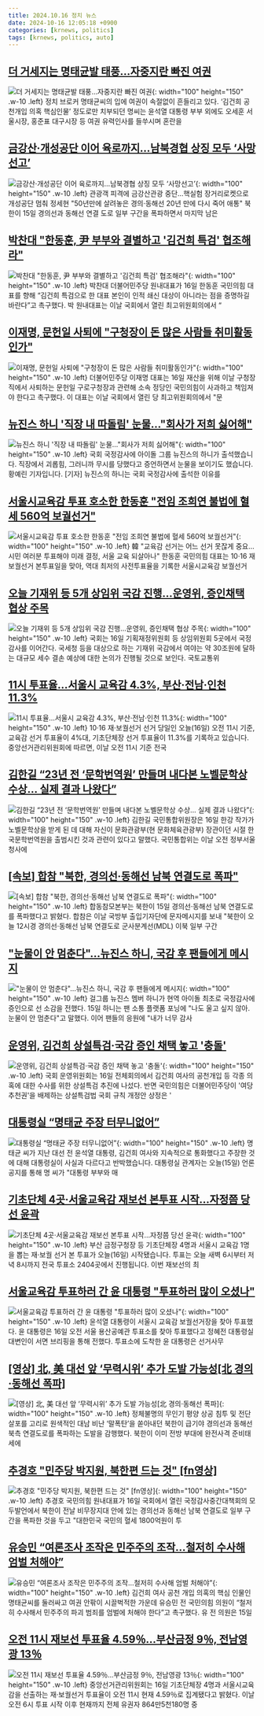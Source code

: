 ```yaml
---
title: 2024.10.16 정치 뉴스
date: 2024-10-16 12:05:18 +0900
categories: [krnews, politics]
tags: [krnews, politics, auto]
---
```

## [더 거세지는 명태균발 태풍…자중지란 빠진 여권](https://n.news.naver.com/mnews/article/018/0005859756)

![더 거세지는 명태균발 태풍…자중지란 빠진 여권](https://mimgnews.pstatic.net/image/origin/018/2024/10/15/5859756.jpg?type=nf220_150){: width="100" height="150" .w-10 .left}
정치 브로커 명태균씨의 입에 여권이 속절없이 흔들리고 있다. ‘김건희 공천개입 의혹 핵심인물’ 정도로만 치부되던 명씨는 윤석열 대통령 부부 외에도 오세훈 서울시장, 홍준표 대구시장 등 여권 유력인사를 들쑤시며 혼란을

## [금강산·개성공단 이어 육로까지…남북경협 상징 모두 ‘사망선고’](https://n.news.naver.com/mnews/article/021/0002665476)

![금강산·개성공단 이어 육로까지…남북경협 상징 모두 ‘사망선고’](https://mimgnews.pstatic.net/image/origin/021/2024/10/15/2665476.jpg?type=nf220_150){: width="100" height="150" .w-10 .left}
관광객 피격에 금강산관광 중단…핵실험 장거리로켓으로 개성공단 멈춰 정세현 "50년만에 살려놓은 경의·동해선 20년 만에 다시 죽어 애통" 북한이 15일 경의선과 동해선 연결 도로 일부 구간을 폭파하면서 마지막 남은

## [박찬대 "한동훈, 尹 부부와 결별하고 '김건희 특검' 협조해라"](https://n.news.naver.com/mnews/article/011/0004403247)

![박찬대 "한동훈, 尹 부부와 결별하고 '김건희 특검' 협조해라"](https://mimgnews.pstatic.net/image/origin/011/2024/10/16/4403247.jpg?type=nf220_150){: width="100" height="150" .w-10 .left}
박찬대 더불어민주당 원내대표가 16일 한동훈 국민의힘 대표를 향해 “김건희 특검으로 한 대표 본인이 인적 쇄신 대상이 아니라는 점을 증명하길 바란다”고 촉구했다. 박 원내대표는 이날 국회에서 열린 최고위원회의에서 “

## [이재명, 문헌일 사퇴에 "구청장이 돈 많은 사람들 취미활동인가"](https://n.news.naver.com/mnews/article/079/0003948262)

![이재명, 문헌일 사퇴에 "구청장이 돈 많은 사람들 취미활동인가"](https://mimgnews.pstatic.net/image/origin/079/2024/10/16/3948262.jpg?type=nf220_150){: width="100" height="150" .w-10 .left}
더불어민주당 이재명 대표는 16일 재산을 위해 이날 구청장직에서 사퇴하는 문헌일 구로구청장과 관련해 소속 정당인 국민의힘이 사과하고 책임져야 한다고 촉구했다. 이 대표는 이날 국회에서 열린 당 최고위원회의에서 "문

## [뉴진스 하니 '직장 내 따돌림' 눈물…"회사가 저희 싫어해"](https://n.news.naver.com/mnews/article/437/0000414397)

![뉴진스 하니 '직장 내 따돌림' 눈물…"회사가 저희 싫어해"](https://mimgnews.pstatic.net/image/origin/437/2024/10/15/414397.jpg?type=nf220_150){: width="100" height="150" .w-10 .left}
국회 국정감사에 아이돌 그룹 뉴진스의 하니가 출석했습니다. 직장에서 괴롭힘, 그러니까 무시를 당했다고 증언하면서 눈물을 보이기도 했습니다. 황예린 기자입니다. [기자] 뉴진스의 하니는 국회 국정감사에 출석한 이유를

## [서울시교육감 투표 호소한 한동훈 "전임 조희연 불법에 혈세 560억 보궐선거"](https://n.news.naver.com/mnews/article/029/0002908883)

![서울시교육감 투표 호소한 한동훈 "전임 조희연 불법에 혈세 560억 보궐선거"](https://mimgnews.pstatic.net/image/origin/029/2024/10/16/2908883.jpg?type=nf220_150){: width="100" height="150" .w-10 .left}
韓 "교육감 선거는 어느 선거 못잖게 중요…시민 여러분 투표해야 미래 결정, 서울 교육 되살아나" 한동훈 국민의힘 대표는 10·16 재보궐선거 본투표일을 맞아, 역대 최저의 사전투표율을 기록한 서울시교육감 보궐선거

## [오늘 기재위 등 5개 상임위 국감 진행…운영위, 증인채택 협상 주목](https://n.news.naver.com/mnews/article/654/0000090113)

![오늘 기재위 등 5개 상임위 국감 진행…운영위, 증인채택 협상 주목](https://mimgnews.pstatic.net/image/origin/654/2024/10/16/90113.jpg?type=nf220_150){: width="100" height="150" .w-10 .left}
국회는 16일 기획재정위원회 등 상임위원회 5곳에서 국정감사를 이어간다. 국세청 등을 대상으로 하는 기재위 국감에서 여야는 약 30조원에 달하는 대규모 세수 결손 예상에 대한 논의가 진행될 것으로 보인다. 국토교통위

## [11시 투표율…서울시 교육감 4.3%, 부산·전남·인천 11.3%](https://n.news.naver.com/mnews/article/057/0001847465)

![11시 투표율…서울시 교육감 4.3%, 부산·전남·인천 11.3%](https://mimgnews.pstatic.net/image/origin/057/2024/10/16/1847465.jpg?type=nf220_150){: width="100" height="150" .w-10 .left}
10·16 재·보궐선거 선거 당일인 오늘(16일) 오전 11시 기준, 교육감 선거 투표율이 4%대, 기초단체장 선거 투표율이 11.3%를 기록하고 있습니다. 중앙선거관리위원회에 따르면, 이날 오전 11시 기준 전국

## [김한길 “23년 전 ‘문학번역원’ 만들며 내다본 노벨문학상 수상… 실제 결과 나왔다”](https://n.news.naver.com/mnews/article/023/0003864395)

![김한길 “23년 전 ‘문학번역원’ 만들며 내다본 노벨문학상 수상… 실제 결과 나왔다”](https://mimgnews.pstatic.net/image/origin/023/2024/10/16/3864395.jpg?type=nf220_150){: width="100" height="150" .w-10 .left}
김한길 국민통합위원장은 16일 한강 작가가 노벨문학상을 받게 된 데 대해 자신이 문화관광부(현 문화체육관광부) 장관이던 시절 한국문학번역원을 출범시킨 것과 관련이 있다고 말했다. 국민통합위는 이날 오전 정부서울청사에

## [[속보] 합참 "북한, 경의선·동해선 남북 연결도로 폭파"](https://n.news.naver.com/mnews/article/029/0002908692)

![[속보] 합참 "북한, 경의선·동해선 남북 연결도로 폭파"](https://mimgnews.pstatic.net/image/origin/029/2024/10/15/2908692.jpg?type=nf220_150){: width="100" height="150" .w-10 .left}
합동참모본부는 북한이 15일 경의선·동해선 남북 연결도로를 폭파했다고 밝혔다. 합참은 이날 국방부 출입기자단에 문자메시지를 보내 "북한이 오늘 12시경 경의선·동해선 남북 연결도로 군사분계선(MDL) 이북 일부 구간

## ["눈물이 안 멈춘다"…뉴진스 하니, 국감 후 팬들에게 메시지](https://n.news.naver.com/mnews/article/015/0005044437)

!["눈물이 안 멈춘다"…뉴진스 하니, 국감 후 팬들에게 메시지](https://mimgnews.pstatic.net/image/origin/015/2024/10/15/5044437.jpg?type=nf220_150){: width="100" height="150" .w-10 .left}
걸그룹 뉴진스 멤버 하니가 현역 아이돌 최초로 국정감사에 증인으로 선 소감을 전했다. 15일 하니는 팬 소통 플랫폼 포닝에 "나도 울고 싶지 않아. 눈물이 안 멈춘다"고 말했다. 이어 팬들의 응원에 "내가 너무 감사

## [운영위, 김건희 상설특검·국감 증인 채택 놓고 '충돌'](https://n.news.naver.com/mnews/article/277/0005485107)

![운영위, 김건희 상설특검·국감 증인 채택 놓고 '충돌'](https://mimgnews.pstatic.net/image/origin/277/2024/10/16/5485107.jpg?type=nf220_150){: width="100" height="150" .w-10 .left}
국회 운영위원회는 16일 전체회의에서 김건희 여사의 공천개입 등 각종 의혹에 대한 수사를 위한 상설특검 추진에 나섰다. 반면 국민의힘은 더불어민주당이 '여당 추천권'을 배제하는 상설특검법 국회 규칙 개정안 상정은 '

## [대통령실 “명태균 주장 터무니없어”](https://n.news.naver.com/mnews/article/056/0011818689)

![대통령실 “명태균 주장 터무니없어”](https://mimgnews.pstatic.net/image/origin/056/2024/10/15/11818689.jpg?type=nf220_150){: width="100" height="150" .w-10 .left}
명태균 씨가 지난 대선 전 윤석열 대통령, 김건희 여사와 지속적으로 통화했다고 주장한 것에 대해 대통령실이 사실과 다르다고 반박했습니다. 대통령실 관계자는 오늘(15일) 언론 공지를 통해 명 씨가 "대통령 부부와 매

## [기초단체 4곳·서울교육감 재보선 본투표 시작…자정쯤 당선 윤곽](https://n.news.naver.com/mnews/article/437/0000414437)

![기초단체 4곳·서울교육감 재보선 본투표 시작…자정쯤 당선 윤곽](https://mimgnews.pstatic.net/image/origin/437/2024/10/16/414437.jpg?type=nf220_150){: width="100" height="150" .w-10 .left}
부산 금정구청장 등 기초단체장 4명과 서울시 교육감 1명을 뽑는 재·보궐 선거 본 투표가 오늘(16일) 시작됐습니다. 투표는 오늘 새벽 6시부터 저녁 8시까지 전국 투표소 2404곳에서 진행됩니다. 이번 재보선의 최

## [서울교육감 투표하러 간 윤 대통령 "투표하러 많이 오셨나"](https://n.news.naver.com/mnews/article/008/0005101249)

![서울교육감 투표하러 간 윤 대통령 "투표하러 많이 오셨나"](https://mimgnews.pstatic.net/image/origin/008/2024/10/16/5101249.jpg?type=nf220_150){: width="100" height="150" .w-10 .left}
윤석열 대통령이 서울시 교육감 보궐선거장을 찾아 투표했다. 윤 대통령은 16일 오전 서울 용산공예관 투표소를 찾아 투표했다고 정혜전 대통령실 대변인이 서면 브리핑을 통해 전했다. 투표소에 도착한 윤 대통령은 선거사무

## [[영상] 北, 美 대선 앞 ‘무력시위’ 추가 도발 가능성[北 경의·동해선 폭파]](https://n.news.naver.com/mnews/article/016/0002374654)

![[영상] 北, 美 대선 앞 ‘무력시위’ 추가 도발 가능성[北 경의·동해선 폭파]](https://mimgnews.pstatic.net/image/origin/016/2024/10/16/2374654.jpg?type=nf220_150){: width="100" height="150" .w-10 .left}
정체불명의 무인기 평양 상공 침투 및 전단 살포를 고리로 원색적인 대남 비난 ‘말폭탄’을 쏟아내던 북한이 급기야 경의선과 동해선 북측 연결도로를 폭파하는 도발을 감행했다. 북한이 이미 전방 부대에 완전사격 준비태세에

## [추경호 "민주당 박지원, 북한편 드는 것" [fn영상]](https://n.news.naver.com/mnews/article/014/0005253994)

![추경호 "민주당 박지원, 북한편 드는 것" [fn영상]](https://mimgnews.pstatic.net/image/origin/014/2024/10/16/5253994.jpg?type=nf220_150){: width="100" height="150" .w-10 .left}
추경호 국민의힘 원내대표가 16일 국회에서 열린 국정감사중간대책회의 모두발언에서 북한이 전날 비무장지대 안에 있는 경의선과 동해선 남북 연결도로 일부 구간을 폭파한 것을 두고 "대한민국 국민의 혈세 1800억원이 투

## [유승민 “여론조사 조작은 민주주의 조작…철저히 수사해 엄벌 처해야”](https://n.news.naver.com/mnews/article/009/0005379567)

![유승민 “여론조사 조작은 민주주의 조작…철저히 수사해 엄벌 처해야”](https://mimgnews.pstatic.net/image/origin/009/2024/10/15/5379567.jpg?type=nf220_150){: width="100" height="150" .w-10 .left}
김건희 여사 공천 개입 의혹의 핵심 인물인 명태균씨를 둘러싸고 여권 안팎이 시끌벅적한 가운데 유승민 전 국민의힘 의원이 “철저히 수사해서 민주주의 파괴 범죄를 엄벌에 처해야 한다”고 촉구했다. 유 전 의원은 15일

## [오전 11시 재보선 투표율 4.59％…부산금정 9％, 전남영광 13％](https://n.news.naver.com/mnews/article/001/0014986469)

![오전 11시 재보선 투표율 4.59％…부산금정 9％, 전남영광 13％](https://mimgnews.pstatic.net/image/origin/001/2024/10/16/14986469.jpg?type=nf220_150){: width="100" height="150" .w-10 .left}
중앙선거관리위원회는 16일 기초단체장 4명과 서울시교육감을 선출하는 재·보궐선거 투표율이 오전 11시 현재 4.59％로 집계됐다고 밝혔다. 이날 오전 6시 투표 시작 이후 현재까지 전체 유권자 864만5천180명 중

